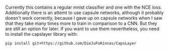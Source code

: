 Currently this contains a regular mnist classifier and one with the NCE loss. Additionally there is an attemt to use capsule networks, although it probably doesn't work correctly, because I gave up on capsule networks when I saw that they take many times more to train in comparison to a CNN. But they are still an option for later. If you want to use them nevertheless, you need to install the capslayer library with:

```
pip install git+https://github.com/DieJuFoKinnas/CapsLayer
```
